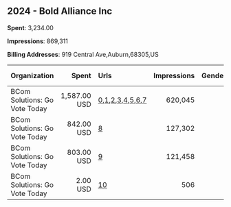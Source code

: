 ## 2024 - Bold Alliance Inc 
**Spent**: 3,234.00

**Impressions**: 869,311

**Billing Addresses**: 919 Central Ave,Auburn,68305,US

|Organization|Spent|Urls|Impressions|Genders|Age Brackets|Country Codes|
|:---|---:|:---|---:|:---|:---|:---|
|BCom Solutions: Go Vote Today|1,587.00 USD|[0](https://www.snap.com/political-ads/asset/5e867e8b3f2f41090e110965eb289713c1fb9c8640cea9c824e4a6aeb0f7b4cc?mediaType=jpeg),[1](https://www.snap.com/political-ads/asset/e5d9b61eb8d6c7e9d68738b1085655ac23de3a4bf2ac719e8327269b8083fb63?mediaType=jpeg),[2](https://www.snap.com/political-ads/asset/8bc69a4022e5afba783cecdfc0313919113453a8a996d270f5581af3bc1cfa3f?mediaType=jpeg),[3](https://www.snap.com/political-ads/asset/b3723bef2904d5d15851c102c19cce016a945db3934d56d157b69ad8538225eb?mediaType=jpeg),[4](https://www.snap.com/political-ads/asset/894a7dd7afcf40cfbd7b86af20c355cb29a122f8030d5aeaaeed28a39d2ddeaa?mediaType=jpeg),[5](https://www.snap.com/political-ads/asset/89b1b27cbbd5ad2d61bb95338cde2ebdabe14d584f3cf6c7f27bd5ee6e9acb1e?mediaType=jpeg),[6](https://www.snap.com/political-ads/asset/8ac984dec8aee9831e422fd33a0c391597125a4b99980e563da94d6cc482dc20?mediaType=jpeg),[7](https://www.snap.com/political-ads/asset/e8787b1c72b3f2b037903ef839ff50326af993df2274c76480d42459045faec8?mediaType=jpeg)|620,045||18+|united states|
|BCom Solutions: Go Vote Today|842.00 USD|[8](https://www.snap.com/political-ads/asset/365398dbf718261e3047819e1bb3ce66ca924e368499864851ff5d8016ae0d2d?mediaType=jpeg)|127,302||18+|united states|
|BCom Solutions: Go Vote Today|803.00 USD|[9](https://www.snap.com/political-ads/asset/039081e260f75d0cf2bf506b4fac74687ce26ba4055e1e5db3d8eb46734aaf5f?mediaType=jpeg)|121,458||18+|united states|
|BCom Solutions: Go Vote Today|2.00 USD|[10](https://www.snap.com/political-ads/asset/90b76da7d09f16a08bc207288ed2f3b0e19f0ae0210bae14a5a0582d86b23e1e?mediaType=jpeg)|506||18+|united states|
